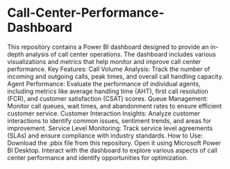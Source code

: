 # Call-Center-Performance-Dashboard
This repository contains a Power BI dashboard designed to provide an in-depth analysis of call center operations. The dashboard includes various visualizations and metrics that help monitor and improve call center performance.
Key Features:
Call Volume Analysis: Track the number of incoming and outgoing calls, peak times, and overall call handling capacity.
Agent Performance: Evaluate the performance of individual agents, including metrics like average handling time (AHT), first call resolution (FCR), and customer satisfaction (CSAT) scores.
Queue Management: Monitor call queues, wait times, and abandonment rates to ensure efficient customer service.
Customer Interaction Insights: Analyze customer interactions to identify common issues, sentiment trends, and areas for improvement.
Service Level Monitoring: Track service level agreements (SLAs) and ensure compliance with industry standards.
How to Use:
Download the .pbix file from this repository.
Open it using Microsoft Power BI Desktop.
Interact with the dashboard to explore various aspects of call center performance and identify opportunities for optimization.
